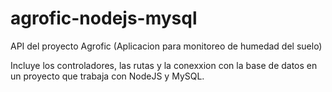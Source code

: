 # agrofic-nodejs-mysql
API del proyecto Agrofic (Aplicacion para monitoreo de humedad del suelo)

Incluye los controladores, las rutas y la conexxion con la base de datos en un proyecto que trabaja con NodeJS y MySQL.
